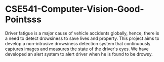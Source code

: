 # CSE541-Computer-Vision-Good-Pointsss

Driver fatigue is a major cause of vehicle accidents globally, hence, there is a need to detect drowsiness to save lives and property. This project aims to develop a non-intrusive drowsiness detection system that continuously captures images and measures the state of the driver's eyes. We have developed an alert system to alert driver when he is found to be drowsy.

